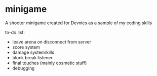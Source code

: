 # minigame
A shooter minigame created for Devnics as a sample of my coding skills

to-do list:
- leave arena on disconnect from server
- score system
- damage system/kills
- block break listener
- final touches (mainly cosmetic stuff)
- debugging
